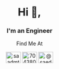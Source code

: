 <h1 align="center">Hi 👋,</h1>
<h3 align="center">I'm an Engineer</h3>



<p align="center">Find Me At</h3>
<p align="center">
<a href="https://linkedin.com/in/saadmtsa" target="blank"><img align="center" src="https://raw.githubusercontent.com/rahuldkjain/github-profile-readme-generator/master/src/images/icons/Social/linked-in-alt.svg" alt="saadmtsta" height="30" width="40" /></a>
<a href="https://stackoverflow.com/users/7043805" target="blank"><img align="center" src="https://raw.githubusercontent.com/rahuldkjain/github-profile-readme-generator/master/src/images/icons/Social/stack-overflow.svg" alt="7043805" height="30" width="40" /></a>
<a href="https://medium.com/@saedx1" target="blank"><img align="center" src="https://raw.githubusercontent.com/rahuldkjain/github-profile-readme-generator/master/src/images/icons/Social/medium.svg" alt="@saedx1" height="30" width="40" /></a>
</p>

